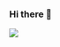 ### Hi there 👋

<img src="https://capsule-render.vercel.app/api?type=waving&color=EF2D5E&height=200&section=header&text=kexin's%20space&fontSize=60&fontColor=d6ace6" />

<!--
**cocoheart0128/cocoheart0128** is a ✨ _special_ ✨ repository because its `README.md` (this file) appears on your GitHub profile.

Here are some ideas to get you started:

- 🔭 I’m currently working on ...
- 🌱 I’m currently learning ...
- 👯 I’m looking to collaborate on ...
- 🤔 I’m looking for help with ...
- 💬 Ask me about ...
- 📫 How to reach me: ...
- 😄 Pronouns: ...
- ⚡ Fun fact: ...
-->
